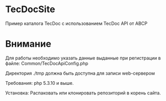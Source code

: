 TecDocSite
==========

Пример каталога TecDoc с использованием TecDoc API от ABCP

Внимание
========
Для работы необходимо указать данные выданные при регистрации в файле: Common/TecDocApiConfig.php

Директория ./tmp должна быть доступна для записи web-сервером

Требования:
php 5.3.10 и выше.

Установка:
Распаковать или клонировать репозиторий в корень сайта.